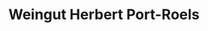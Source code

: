 ---
title: "Weingut Herbert Port-Roels"
url: /bernkastel-kues/weingut-herbert-port-roels/
shop: Wein
---